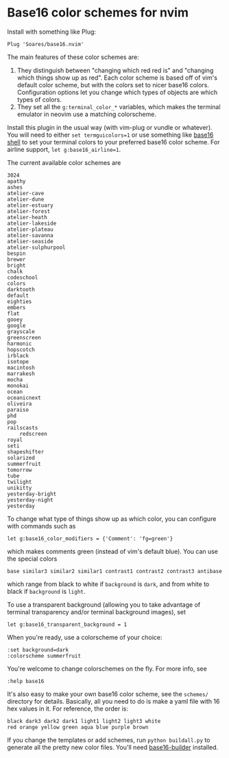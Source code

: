 # Base16 color schemes for nvim

Install with something like Plug:

    Plug 'Soares/base16.nvim'

The main features of these color schemes are:

1. They distinguish between "changing which red red is" and "changing which
   things show up as red". Each color scheme is based off of vim's default
   color scheme, but with the colors set to nicer base16 colors. Configuration
   options let you change which types of objects are which types of colors.
2. They set all the `g:terminal_color_*` variables, which makes the terminal
   emulator in neovim use a matching colorscheme.

Install this plugin in the usual way (with vim-plug or vundle or whatever). You
will need to either `set termguicolors=1` or use something like
[base16 shell](https://github.com/chriskempson/base16-shell) to set your
terminal colors to your preferred base16 color scheme. For airline support,
`let g:base16_airline=1`.

The current available color schemes are

    3024
    apathy
    ashes
    atelier-cave
    atelier-dune
    atelier-estuary
    atelier-forest
    atelier-heath
    atelier-lakeside
    atelier-plateau
    atelier-savanna
    atelier-seaside
    atelier-sulphurpool
    bespin
    brewer
    bright
    chalk
    codeschool
    colors
    darktooth
    default
    eighties
    embers
    flat
    gooey
    google
    grayscale
    greenscreen
    harmonic
    hopscotch
    irblack
    isotope
    macintosh
    marrakesh
    mocha
    monokai
    ocean
    oceanicnext
    oliveira
    paraiso
    phd
    pop
    railscasts
		redscreen
    royal
    seti
    shapeshifter
    solarized
    summerfruit
    tomorrow
    tube
    twilight
    unikitty
    yesterday-bright
    yesterday-night
    yesterday

To change what type of things show up as which color, you can configure with
commands such as

    let g:base16_color_modifiers = {'Comment': 'fg=green'}

which makes comments green (instead of vim's default blue). You can use the
special colors

    base similar3 similar2 similar1 contrast1 contrast2 contrast3 antibase

which range from black to white if `background` is `dark`, and from white to
black if `background` is `light`.

To use a transparent background (allowing you to take advantage of terminal
transparency and/or terminal background images), set

    let g:base16_transparent_background = 1

When you're ready, use a colorscheme of your choice:

    :set background=dark
    :colorscheme summerfruit

You're welcome to change colorschemes on the fly. For more info, see

    :help base16

It's also easy to make your own base16 color scheme, see the `schemes/`
directory for details. Basically, all you need to do is make a yaml file with
16 hex values in it. For reference, the order is:

    black dark3 dark2 dark1 light1 light2 light3 white
    red orange yellow green aqua blue purple brown

If you change the templates or add schemes, run `python buildall.py` to
generate all the pretty new color files. You'll need
[base16-builder](https://github.com/base16-builder/base16-builder) installed.
